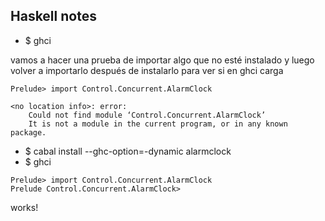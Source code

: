 ## Haskell notes

* $ ghci

vamos a hacer una prueba de importar algo que no esté instalado y luego volver a importarlo después de instalarlo para ver si en ghci carga

```
Prelude> import Control.Concurrent.AlarmClock

<no location info>: error:
    Could not find module ‘Control.Concurrent.AlarmClock’
    It is not a module in the current program, or in any known package.
```

* $ cabal install --ghc-option=-dynamic alarmclock
* $ ghci
```
Prelude> import Control.Concurrent.AlarmClock
Prelude Control.Concurrent.AlarmClock> 
```
works!
